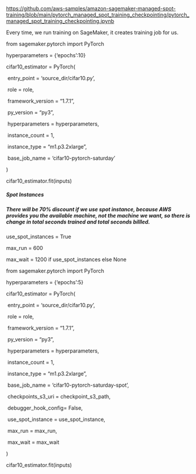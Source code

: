 https://github.com/aws-samples/amazon-sagemaker-managed-spot-training/blob/main/pytorch_managed_spot_training_checkpointing/pytorch_managed_spot_training_checkpointing.ipynb



Every time, we run training on SageMaker, it creates training job for us.

from sagemaker.pytorch import PyTorch

hyperparameters = {‘epochs’:10}

cifar10_estimator = PyTorch(

​	entry_point = ‘source_dir/cifar10.py’,

​	role = role,

​	framework_version = “1.7.1”,

​	py_version = “py3”,

​	hyperparameters = hyperparameters,

​	instance_count = 1,

​	instance_type = “m1.p3.2xlarge”,

​	base_job_name = ‘cifar10-pytorch-saturday’

)

cifar10_estimator.fit(inputs)



##### Spot Instances

##### There will be 70% discount if we use spot instance, because AWS provides you the available machine, not the machine we want, so there is change in total seconds trained and total seconds billled.



use_spot_instances = True

max_run = 600

max_wait = 1200 if use_spot_instances else None



from sagemaker.pytorch import PyTorch

hyperparameters = {‘epochs’:5}

cifar10_estimator = PyTorch(

​	entry_point = ‘source_dir/cifar10.py’,

​	role = role,

​	framework_version = “1.7.1”,

​	py_version = “py3”,

​	hyperparameters = hyperparameters,

​	instance_count = 1,

​	instance_type = “m1.p3.2xlarge”,

​	base_job_name = ‘cifar10-pytorch-saturday-spot’,

​	checkpoints_s3_uri = checkpoint_s3_path,

​	debugger_hook_config= False,

​	use_spot_instance = use_spot_instance,

​	max_run = max_run,

​	max_wait = max_wait

)

cifar10_estimator.fit(inputs)

